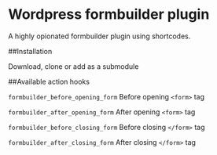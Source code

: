 Wordpress formbuilder plugin
=================

A highly opionated formbuilder plugin using shortcodes.

##Installation

Download, clone or add as a submodule

##Available action hooks

`formbuilder_before_opening_form` Before opening `<form>` tag

`formbuilder_after_opening_form` After opening `<form>` tag

`formbuilder_before_closing_form` Before closing `</form>` tag

`formbuilder_after_closing_form` After closing `</form>` tag
